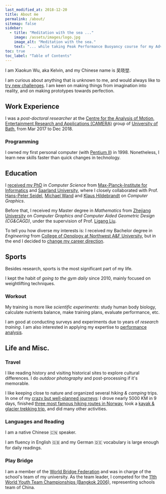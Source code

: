 ```yaml
---
last_modified_at: 2018-12-20
title: About me
permalink: /about/
sitemap: false
sidebar:
  - title: "Meditation with the sea ..."
    image: /assets/images/logo.jpg
    image_alt: "Meditation with the sea."
    text: "... while taking Peak Performance Buoyancy course for my Advanced Open Water Diver certification."
toc: true
toc_label: "Table of Contents"
---
```

I am Xiaokun Wu, aka Kelvin, and my Chinese name is 吴晓堃.

I am curious about anything that is unknown to me, and would always like to [try new challenges](/pages/about/fear_nothing).
I am keen on making things from imagination into reality, and on making prototypes towards perfection.

## Work Experience
I was a _post-doctoral researcher_ at the [Centre for the Analysis of Motion, Entertainment Research and Applications (CAMERA)](https://www.camera.ac.uk/) group of [University of Bath](https://www.bath.ac.uk/), from Mar 2017 to Dec 2018.

### Programming
I owned my first personal computer (with [Pentium II](https://en.wikipedia.org/wiki/Pentium_II)) in 1998.
Nonetheless, I learn new skills faster than quick changes in technology.

## Education
I [received my PhD](/pages/about/phd-defended) in _Computer Science_ from [Max-Planck-Institute for Informatics](https://www.mpi-inf.mpg.de/departments/computer-graphics/) and [Saarland University](https://www.uni-saarland.de/en/home.html), where I closely collaborated with Prof. [Hans-Peter Seidel](https://people.mpi-inf.mpg.de/~hpseidel/), [Michael Wand](http://www.staff.uni-mainz.de/wandm/) and [Klaus Hildebrandt](https://graphics.tudelft.nl/~klaus/) on _Computer Graphics_.

Before that, I received my Master degree in _Mathematics_ from [Zhejiang University](http://www.zju.edu.cn/english/) on _Computer Graphics and Computer Aided Geometric Design (CG&CAGD)_, under the supervision of Prof. [Ligang Liu](http://staff.ustc.edu.cn/~lgliu/).

To tell you how diverse my interests is: I received my Bachelor degree in _Engineering_ from [College of Oenology at Northwest A&F University](http://wine.nwsuaf.edu.cn/), but in the end I decided to [change my career direction](/pages/about/why-not-wine).

## Sports
Besides research, sports is the most significant part of my life.
<!-- I used to play basketball quite a lot, but stopped doing it after a severe injury.
I cannot walk as normal for nearly one year, then I learned Latin American dances and Yoga later for better recovery. -->
I kept the habit of _going to the gym daily_ since 2010, mainly focused on weightlifting techniques.

### Workout
My training is more like _scientific experiments_: study human body biology, calculate nutrients balance, make training plans, evaluate performance, etc.

<!-- People who treat sports seriously should have been through similar practices. -->
<!-- - this is one of my favorite examples to show that scientific study can help in solving daily life tasks :smile:. -->
I am good at conducting surveys and experiments due to years of _research training_.
I am also interested in applying my expertise to [performance analysis](/pages/about/clean_openpose.mp4).

## Life and Misc.
<!-- I am a classical music fan - tried to learn violin and piano, but no time to practice. -->

### Travel
I like reading history and visiting historical sites to explore cultural differences.
I do _outdoor photography_ and post-processing if it's memorable.

I like keeping close to nature and organized several _hiking & camping_ trips.
In one of my [crazy but well-planned journeys](https://drive.google.com/open?id=1PY-qpkwEc0V5hBueDGillzdWZcw&usp=sharing): I drove nearly 5000 KM in 9 days, finished [three most famous hiking routes in Norway](/pages/about/norway_rocks.jpg), took a [kayak & glacier trekking trip](/pages/about/glacier_kayak.jpg), and did many other activities.

### Languages and Reading
I am a native Chinese :cn: speaker.
<!-- and the tone of my hometown ([Baoding](https://en.wikipedia.org/wiki/Baoding)) is almost the same as standard Chinese. -->
I am fluency in English :uk: and my German :de: vocabulary is large enough for daily readings.
<!-- I learned Spanish :es: and French :fr: grammar in different stages - would like to keep learning. -->

### Play Bridge
I am a member of the [World Bridge Federation](http://www.worldbridge.org/) and was in charge of the school's team of my university.
As the team leader, I competed for the [11th World Youth Team Championships (Bangkok 2006)](http://www.worldbridge.org/people/person/?x?qryid=24297), representing schools team of China.
